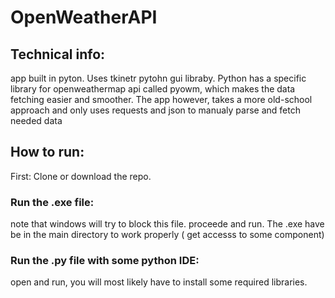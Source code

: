 # OpenWeatherAPI

## Technical info:
app built in pyton. Uses tkinetr pytohn gui libraby.
Python has a specific library for openweathermap api called pyowm, which makes the data fetching easier and smoother.
The app however, takes a more old-school approach and only uses requests and json to manualy parse and fetch needed data

## How to run:
First: Clone or download the repo.

### Run the .exe file:
note that windows will try to block this file. proceede and run.
The .exe have be in the main directory to work properly ( get accesss to some component)

### Run the .py file with some python IDE:
open and run, you will most likely have to install some required libraries.
